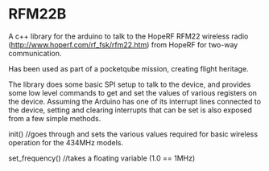 RFM22B
======

A c++ library for the arduino to talk to the HopeRF RFM22 wireless radio (http://www.hoperf.com/rf_fsk/rfm22.htm) from HopeRF for two-way communication.

Has been used as part of a pocketqube mission, creating flight heritage.

The library does some basic SPI setup to talk to the device, and provides some low level commands to get and set the values of various registers on the device. Assuming the Arduino has one of its interrupt lines connected to the device, setting and clearing interrupts that can be set is also exposed from a few simple methods.

init()
//goes through and sets the various values required for basic wireless operation for the 434MHz models.

set_frequency()
//takes a floating variable (1.0 == 1MHz)